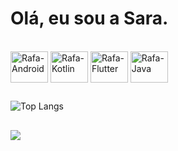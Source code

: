 # Olá, eu sou a Sara.

<div style="display: inline_block"><br>
  <img align="center" alt="Rafa-Android" height="50" width="60" src="https://cdn.jsdelivr.net/gh/devicons/devicon@latest/icons/android/android-original.svg">
   <img align="center" alt="Rafa-Kotlin" height="50" width="60" src="https://cdn.jsdelivr.net/gh/devicons/devicon@latest/icons/kotlin/kotlin-original-wordmark.svg">
 <img align="center" alt="Rafa-Flutter" height="50" width="60" src="https://cdn.jsdelivr.net/gh/devicons/devicon@latest/icons/flutter/flutter-original.svg">

 <img align="center" alt="Rafa-Java" height="50" width="60" src="https://cdn.jsdelivr.net/gh/devicons/devicon@latest/icons/java/java-original-wordmark.svg">
</div>


 <div> 
  
  ##
![Top Langs](https://github-readme-stats.vercel.app/api/top-langs/?username=s1gomes&layout=compact)

</div>

##
<div>
    <a href="https://www.linkedin.com/in/sara-silva-gomes-04498b242/" target="_blank"><img src="https://img.shields.io/badge/-LinkedIn-%230077B5?style=for-the-badge&logo=linkedin&logoColor=white" target="_blank"></a> 
</div>

